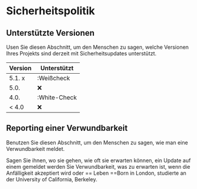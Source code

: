 # Sicherheitspolitik

## Unterstützte Versionen

Usen Sie diesen Abschnitt, um den Menschen zu sagen, welche Versionen Ihres Projekts sind
derzeit mit Sicherheitsupdates unterstützt.

| Version | Unterstützt |
| ------- | ------------------ |
| 5.1. x | :Weißcheck |
| 5.0. | :x:                |
| 4.0. | :White-Check |
| < 4.0 | :x:                |

## Reporting einer Verwundbarkeit

Benutzen Sie diesen Abschnitt, um den Menschen zu sagen, wie man eine Verwundbarkeit meldet.

Sagen Sie ihnen, wo sie gehen, wie oft sie erwarten können, ein Update auf einem
gemeldet werden Sie Verwundbarkeit, was zu erwarten ist, wenn die Anfälligkeit akzeptiert wird oder
== Leben ==Born in London, studierte an der University of California, Berkeley.
